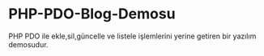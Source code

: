 # PHP-PDO-Blog-Demosu
PHP PDO ile ekle,sil,güncelle ve listele işlemlerini yerine getiren bir yazılım demosudur.
